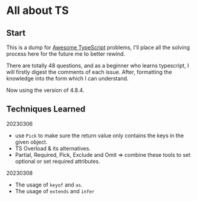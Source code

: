 # All about TS

## Start

This is a dump for [Awesome TypeScript](https://github.com/semlinker/awesome-typescript/issues) problems, I'll place all the solving process here for the future me to better rewind.

There are totally 48 questions, and as a beginner who learns typescript, I will firstly digest the comments of each issue. After, formatting the knowledge into the form which I can understand.

Now using the version of 4.8.4.

## Techniques Learned

20230306

- use `Pick` to make sure the return value only contains the keys in the given object.
- TS Overload & its alternatives.
- Partial, Required, Pick, Exclude and Omit => combine these tools to set optional or set required attributes.

20230308

- The usage of `keyof` and `as`.
- The usage of `extends` and `infer`
